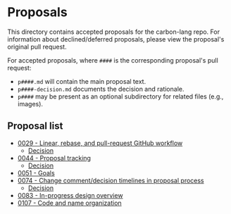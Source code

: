 # Proposals

<!--
Part of the Carbon Language project, under the Apache License v2.0 with LLVM
Exceptions. See /LICENSE for license information.
SPDX-License-Identifier: Apache-2.0 WITH LLVM-exception
-->

This directory contains accepted proposals for the carbon-lang repo. For
information about declined/deferred proposals, please view the proposal's
original pull request.

For accepted proposals, where `####` is the corresponding proposal's pull
request:

-   `p####.md` will contain the main proposal text.
-   `p####-decision.md` documents the decision and rationale.
-   `p####` may be present as an optional subdirectory for related files (e.g.,
    images).

## Proposal list

<!-- proposals -->
<!-- This list is updated by src/scripts/pre-commit-proposal-list.py. -->

-   [0029 - Linear, rebase, and pull-request GitHub workflow](p0029.md)
    -   [Decision](p0029-decision.md)
-   [0044 - Proposal tracking](p0044.md)
    -   [Decision](p0044-decision.md)
-   [0051 - Goals](p0051.md)
-   [0074 - Change comment/decision timelines in proposal process](p0074.md)
    -   [Decision](p0074-decision.md)
-   [0083 - In-progress design overview](p0083.md)
-   [0107 - Code and name organization](p0107.md)

<!-- endproposals -->
